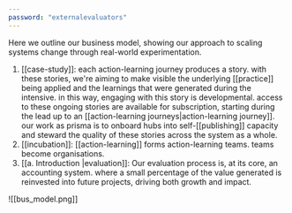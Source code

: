 ```yaml
---
password: "externalevaluators"
---
```


Here we outline our business model, showing our approach to scaling systems change through real-world experimentation.

1. [[case-study]]: each action-learning journey produces a story. with these stories, we're aiming to make visible the underlying [[practice]] being applied and the learnings that were generated during the intensive. in this way, engaging with this story is developmental. access to these ongoing stories are available for subscription, starting during the lead up to an [[action-learning journeys|action-learning journey]]. our work as prisma is to onboard hubs into self-[[publishing]] capacity and steward the quality of these stories across the system as a whole. 
2. [[incubation]]: [[action-learning]] forms action-learning teams. teams become organisations.
3. [[a. Introduction |evaluation]]: Our evaluation process is, at its core, an accounting system. where a small percentage of the value generated is reinvested into future projects, driving both growth and impact.

![[bus_model.png]]